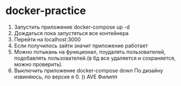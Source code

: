 # docker-practice

1. Запустить приложение docker-compose up -d
2. Дождаться пока запустяться все контейнера
3. Перейти на localhost:3000
4. Если получилось зайти значит приложение работает
5. Можно потыкань на функционал, поудалять пользователей, подобавлять пользователей.(в бд все удаляется и сохраняется, можно проверить).
6. Выключить приложение docker-compose down
По дизайну извиняюсь, по верске я 0. )) AVE Филипп
